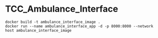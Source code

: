 # TCC_Ambulance_Interface

```
docker build -t ambulance_interface_image .
docker run --name ambulance_interface_app -d -p 8000:8000 --network host ambulance_interface_image
```